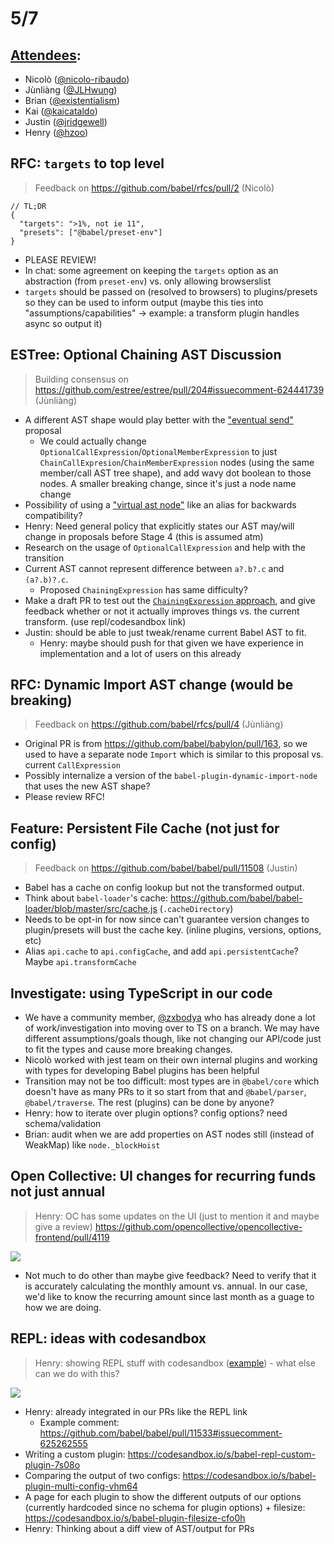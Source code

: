 # 5/7

## [Attendees](https://babeljs.io/team):

- Nicolò ([@nicolo-ribaudo](https://github.com/nicolo-ribaudo))
- Jùnliàng ([@JLHwung](https://github.com/JLHwung))
- Brian ([@existentialism](https://github.com/existentialism))
- Kai ([@kaicataldo](https://github.com/kaicataldo))
- Justin ([@jridgewell](https://github.com/jridgewell/))
- Henry ([@hzoo](https://github.com/hzoo))


## RFC: `targets` to top level

> Feedback on https://github.com/babel/rfcs/pull/2 (Nicolò)

```
// TL;DR
{
  "targets": ">1%, not ie 11",
  "presets": ["@babel/preset-env"]
}
```

- PLEASE REVIEW!
- In chat: some agreement on keeping the `targets` option as an abstraction (from `preset-env`) vs. only allowing browserslist
- `targets` should be passed on (resolved to browsers) to plugins/presets so they can be used to inform output (maybe this ties into "assumptions/capabilities" -> example: a transform plugin handles async so output it)

## ESTree: Optional Chaining AST Discussion

> Building consensus on https://github.com/estree/estree/pull/204#issuecomment-624441739 (Jùnliàng)

- A different AST shape would play better with the ["eventual send"](https://github.com/JLHwung/estree/blob/add-wavy-dot/experimental/wavy-dot.md) proposal
  - We could actually change `OptionalCallExpression`/`OptionalMemberExpression` to just `ChainCallExpresion`/`ChainMemberExpression` nodes (using the same member/call AST tree shape), and add wavy dot boolean to those nodes. A smaller breaking change, since it's just a node name change
- Possibility of using a ["virtual ast node"](https://github.com/babel/babel/blob/master/packages/babel-traverse/src/path/lib/virtual-types.js) like an alias for backwards compatibility?
- Henry: Need general policy that explicitly states our AST may/will change in proposals before Stage 4 (this is assumed atm)
- Research on the usage of `OptionalCallExpression` and help with the transition
- Current AST cannot represent difference between `a?.b?.c` and `(a?.b)?.c`.
  - Proposed `ChainingExpression` has same difficulty?
- Make a draft PR to test out the [`ChainingExpression` approach](https://gist.github.com/mysticatea/836541ec47613d599f6aef1ac4965d05#file-chaining-expression-md), and give feedback whether or not it actually improves things vs. the current transform. (use repl/codesandbox link)
- Justin: should be able to just tweak/rename current Babel AST to fit.
    - Henry: maybe should push for that given we have experience in implementation and a lot of users on this already

## RFC: Dynamic Import AST change (would be breaking)

> Feedback on https://github.com/babel/rfcs/pull/4 (Jùnliàng)

- Original PR is from https://github.com/babel/babylon/pull/163, so we used to have a separate node `Import` which is similar to this proposal vs. current `CallExpression`
- Possibly internalize a version of the `babel-plugin-dynamic-import-node` that uses the new AST shape?
- Please review RFC!

## Feature: Persistent File Cache (not just for config)

> Feedback on https://github.com/babel/babel/pull/11508 (Justin)

- Babel has a cache on config lookup but not the transformed output.
- Think about `babel-loader`'s cache: https://github.com/babel/babel-loader/blob/master/src/cache.js (`.cacheDirectory`)
- Needs to be opt-in for now since can't guarantee version changes to plugin/presets will bust the cache key. (inline plugins, versions, options, etc)
- Alias `api.cache` to `api.configCache`, and add `api.persistentCache`? Maybe `api.transformCache`

## Investigate: using TypeScript in our code

- We have a community member, [@zxbodya](https://github.com/zxbodya) who has already done a lot of work/investigation into moving over to TS on a branch. We may have different assumptions/goals though, like not changing our API/code just to fit the types and cause more breaking changes.
- Nicolò worked with jest team on their own internal plugins and working with types for developing Babel plugins has been helpful
- Transition may not be too difficult: most types are in `@babel/core` which doesn't have as many PRs to it so start from that and `@babel/parser`, `@babel/traverse`. The rest (plugins) can be done by anyone?
- Henry: how to iterate over plugin options? config options? need schema/validation
- Brian: audit when we are add properties on AST nodes still (instead of WeakMap) like `node._blockHoist`

## Open Collective: UI changes for recurring funds not just annual

> Henry: OC has some updates on the UI (just to mention it and maybe give a review) https://github.com/opencollective/opencollective-frontend/pull/4119

![](https://user-images.githubusercontent.com/24629960/81014331-a9659980-8e2a-11ea-9c4c-b90673015a08.png)

- Not much to do other than maybe give feedback? Need to verify that it is accurately calculating the monthly amount vs. annual. In our case, we'd like to know the recurring amount since last month as a guage to how we are doing.

## REPL: ideas with codesandbox

> Henry: showing REPL stuff with codesandbox ([example](https://codesandbox.io/s/babel-plugin-options-only-wci0w)) - what else can we do with this?

![](https://i.imgur.com/5HDxMLB.png)

- Henry: already integrated in our PRs like the REPL link
    - Example comment: https://github.com/babel/babel/pull/11533#issuecomment-625262555
- Writing a custom plugin: https://codesandbox.io/s/babel-repl-custom-plugin-7s08o
- Comparing the output of two configs: https://codesandbox.io/s/babel-plugin-multi-config-vhm64
- A page for each plugin to show the different outputs of our options (currently hardcoded since no schema for plugin options) + filesize: https://codesandbox.io/s/babel-plugin-filesize-cfo0h
- Henry: Thinking about a diff view of AST/output for PRs
